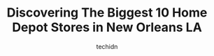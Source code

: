 ---
layout: ampstory
image: https://i0.wp.com/www.depkes.org/wp-content/uploads/2023/06/home-depot-0-in-new-orleans-la-1685966401.jpeg?resize=640,853
author: techidn
featured: false
description: Discover the impressive array of Home Depot options in New Orleans LA, where you can find 10 of the largest Home Depot establishments in the area. From renowned classics to hidden gems, New 
title: Discovering The Biggest 10 Home Depot Stores in New Orleans LA
cover:
   title: Discovering The Biggest 10 Home Depot Stores in New Orleans LA
   subtitle: Rickpate
   background: https://www.depkes.org/wp-content/uploads/2023/06/home-depot-0-in-new-orleans-la-1685966401.jpeg

pages: 
 - layout: thirds
   top: <h1>#1 The Home Depot</h1>
   bottom: "<p>I purchased a gorilla ladder on a special buy, and it rang up at the full price at the self-checkout. However, the young lady at the checkout was very kind and went the</p>"
   background: https://www.depkes.org/wp-content/uploads/2023/06/home-depot-1-in-new-orleans-la-1685966402.jpeg
   backgroundblur: true
 - layout: thirds
   top: <h1>#2 The Home Depot</h1>
   bottom: "<p>62 Westbank Expy, Gretna, LA 70053, United States</p>"
   background: https://www.depkes.org/wp-content/uploads/2023/06/home-depot-2-in-new-orleans-la-1685966402.jpeg
   cta:
      link: https://www.depkes.org/blog/discovering-the-biggest-10-home-depot-stores-in-new-orleans-la/
      text: Discovering The Biggest 10 Home Depot Stores in New Orleans LA
 - layout: thirds
   top: <h1>#3 The Home Depot</h1>
   bottom: "<p>5151 Citrus Blvd, Harahan, LA 70123, United States</p>"
   background: https://www.depkes.org/wp-content/uploads/2023/06/home-depot-3-in-new-orleans-la-1685966402.jpeg
   cta:
      link: https://www.depkes.org/blog/discovering-the-biggest-10-home-depot-stores-in-new-orleans-la/
      text: Discovering The Biggest 10 Home Depot Stores in New Orleans LA
 - layout: thirds
   top: <h1>#4 The Home Depot</h1>
   bottom: "<p>4600 Lapalco Blvd, Marrero, LA 70072, United States</p>"
   background: https://images.unsplash.com/photo-1489694553447-4c9339da310d?ixlib=rb-4.0.3&ixid=MnwxMjA3fDB8MHxwaG90by1wYWdlfHx8fGVufDB8fHx8&auto=format&fit=crop&w=640&h=853&q=80
   cta:
      link: https://www.depkes.org/blog/discovering-the-biggest-10-home-depot-stores-in-new-orleans-la/
      text: Discovering The Biggest 10 Home Depot Stores in New Orleans LA
 - layout: thirds
   top: <h1>#5 The Home Depot</h1>
   bottom: "<p>874 I-10 Service Rd, Slidell, LA 70461, United States</p>"
   background: https://images.unsplash.com/photo-1462556791646-c201b8241a94?ixlib=rb-4.0.3&ixid=MnwxMjA3fDB8MHxwaG90by1wYWdlfHx8fGVufDB8fHx8&auto=format&fit=crop&w=640&h=853&q=80
   cta:
      link: https://www.depkes.org/blog/discovering-the-biggest-10-home-depot-stores-in-new-orleans-la/
      text: Discovering The Biggest 10 Home Depot Stores in New Orleans LA
 - layout: thirds
   top: <h1>#6 The Home Depot</h1>
   bottom: "<p>8601 W Judge Perez Dr, Chalmette, LA 70043, United States</p>"
   background: https://images.unsplash.com/photo-1599422314077-f4dfdaa4cd09?ixlib=rb-4.0.3&ixid=MnwxMjA3fDB8MHxwaG90by1wYWdlfHx8fGVufDB8fHx8&auto=format&fit=crop&w=640&h=853&q=80
   cta:
      link: https://www.depkes.org/blog/discovering-the-biggest-10-home-depot-stores-in-new-orleans-la/
      text: Discovering The Biggest 10 Home Depot Stores in New Orleans LA
 - layout: thirds
   top: <h1>#7 The Home Depot</h1>
   bottom: "<p>12300 I-10 Service Rd, New Orleans, LA 70128, United States</p>"
   background: https://images.unsplash.com/photo-1496096265110-f83ad7f96608?ixlib=rb-4.0.3&ixid=MnwxMjA3fDB8MHxwaG90by1wYWdlfHx8fGVufDB8fHx8&auto=format&fit=crop&w=640&h=853&q=80
   cta:
      link: https://www.depkes.org/blog/discovering-the-biggest-10-home-depot-stores-in-new-orleans-la/
      text: Discovering The Biggest 10 Home Depot Stores in New Orleans LA
 - layout: thirds
   middle: Continue reading...
   background: https://images.unsplash.com/photo-1567360425618-1594206637d2?ixlib=rb-4.0.3&ixid=MnwxMjA3fDB8MHxwaG90by1wYWdlfHx8fGVufDB8fHx8&auto=format&fit=crop&w=640&h=853&q=80
   cta:
      link: https://www.depkes.org/blog/discovering-the-biggest-10-home-depot-stores-in-new-orleans-la/
      text: Discovering The Biggest 10 Home Depot Stores in New Orleans LA
      
---